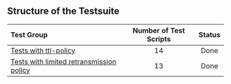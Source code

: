 ## Structure of the Testsuite
| Test Group                                                                             |   Number of Test Scripts | Status   |
| :------------------------------------------------------------------------------------- | :----------------------: | :------: |
| [Tests with ttl-policy](ttl-policy/)                                                   |                       14 | Done     |
| [Tests with limited retransmission policy](limited-retransmission/)                    |                       13 | Done     |

